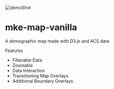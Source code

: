 ![demoShot](https://user-images.githubusercontent.com/18636420/115453635-79eba080-a1e5-11eb-9615-a98004023119.png)
# mke-map-vanilla
A demographic map made with D3.js and ACS data

Features
- Filterable Data
- Zoomable
- Data Interaction
- Transitioning Map Overlays
- Additional Boundary Overlays


